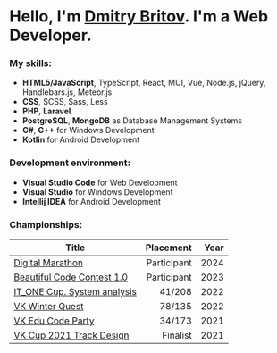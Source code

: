 # Hello, I'm [Dmitry Britov][web]. I'm a Web Developer.

### My skills:

- **HTML5/JavaScript**, TypeScript, React, MUI, Vue, Node.js, jQuery, Handlebars.js, Meteor.js
- **CSS**, SCSS, Sass, Less
- **PHP**, **Laravel**
- **PostgreSQL**, **MongoDB** as Database Management Systems
- **C#**, **C++** for Windows Development
- **Kotlin** for Android Development

### Development environment:

- **Visual Studio Code** for Web Development
- **Visual Studio** for Windows Development
- **Intellij IDEA** for Android Development

### Championships:

| Title                                              |   Placement | Year |
|----------------------------------------------------|------------:|-----:|
| [Digital Marathon][championship-6]                 | Participant | 2024 |
| [Beautiful Code Contest 1.0][championship-5]       | Participant | 2023 |
| [IT_ONE Cup. System analysis][championship-4]      |      41/208 | 2022 |
| [VK Winter Quest][championship-3]                  |      78/135 | 2022 |
| [VK Edu Code Party][championship-2]                |      34/173 | 2021 |
| [VK Cup 2021 Track Design][championship-1]         |    Finalist | 2021 |

[web]: https://kenclaron.github.io
[championship-6]: https://it-marathon.21-school.ru/
[championship-5]: https://beautifulcode.ru/
[championship-4]: https://cups.online/ru/results/itonecup?page=5&period=past&roundId=662
[championship-3]: https://cups.online/ru/results/vkwinterquest?page=3&pageSize=36&period=past&roundId=659
[championship-2]: https://cups.online/ru/results/vkeducodeparty?page=4&period=past&roundId=657
[championship-1]: https://vk.com/vkteam?w=wall-147415323_10535
